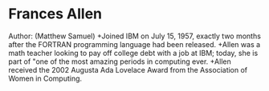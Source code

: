 # Frances Allen
 Author: (Matthew Samuel)
+Joined IBM on July 15, 1957, exactly two months after the FORTRAN programming language had been released.
+Allen was a math teacher looking to pay off college debt with a job at IBM; today, she is part of "one of the most amazing periods in computing ever.
+Allen received the 2002 Augusta Ada Lovelace Award from the Association of Women in Computing.
